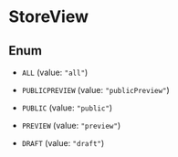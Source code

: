 

# StoreView

## Enum


* `ALL` (value: `"all"`)

* `PUBLICPREVIEW` (value: `"publicPreview"`)

* `PUBLIC` (value: `"public"`)

* `PREVIEW` (value: `"preview"`)

* `DRAFT` (value: `"draft"`)



